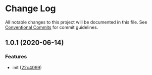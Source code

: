 # Change Log

All notable changes to this project will be documented in this file.
See [Conventional Commits](https://conventionalcommits.org) for commit guidelines.

## 1.0.1 (2020-06-14)


### Features

* init ([22c4099](https://github.com/bluelovers/ws-demonovel/commit/22c4099fd940e45c0aca6877f573976b350dfbfe))
